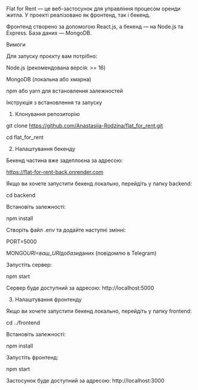 Flat for Rent — це веб-застосунок для управління процесом оренди житла. У проекті реалізовано як фронтенд, так і бекенд.

Фронтенд створено за допомогою React.js, а бекенд — на Node.js та Express. База даних — MongoDB.

Вимоги

Для запуску проєкту вам потрібно:

Node.js (рекомендована версія: >= 16)

MongoDB (локальна або хмарна)

npm або yarn для встановлення залежностей

Інструкція з встановлення та запуску

1. Клонування репозиторію

git clone https://github.com/Anastasiia-Rodzina/flat_for_rent.git

cd flat_for_rent

2. Налаштування бекенду

Бекенд частина вже задеплоєна за адресою:

https://flat-for-rent-back.onrender.com

Якщо ви хочете запустити бекенд локально, перейдіть у папку backend:

cd backend

Встановіть залежності:

npm install

Створіть файл .env та додайте наступні змінні:

PORT=5000

MONGO*URI=ваш_URI*до*бази*даних (повідомлю в Telegram)

Запустіть сервер:

npm start

Сервер буде доступний за адресою: http://localhost:5000

3. Налаштування фронтенду

Якщо ви хочете запустити бекенд локально, перейдіть у папку frontend:

cd ../frontend

Встановіть залежності:

npm install

Запустіть фронтенд:

npm start

Застосунок буде доступний за адресою: http://localhost:3000
